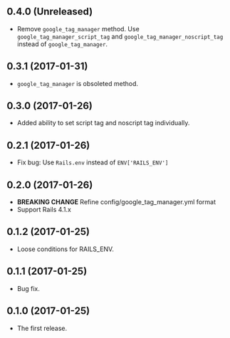 ## 0.4.0 (Unreleased)

- Remove `google_tag_manager` method. Use `google_tag_manager_script_tag` and `google_tag_manager_noscript_tag` instead of `google_tag_manager`.

## 0.3.1 (2017-01-31)

- `google_tag_manager` is obsoleted method.

## 0.3.0 (2017-01-26)

- Added ability to set script tag and noscript tag individually.

## 0.2.1 (2017-01-26)

- Fix bug: Use `Rails.env` instead of `ENV['RAILS_ENV']`

## 0.2.0 (2017-01-26)

- __BREAKING CHANGE__ Refine config/google_tag_manager.yml format
- Support Rails 4.1.x

## 0.1.2 (2017-01-25)

- Loose conditions for RAILS_ENV.

## 0.1.1 (2017-01-25)

- Bug fix.

## 0.1.0 (2017-01-25)

- The first release.
